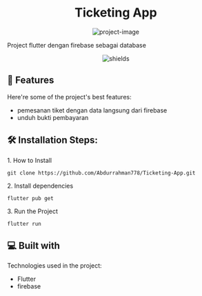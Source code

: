 <h1 align="center" id="title">Ticketing App</h1>

<p align="center"><img src="https://socialify.git.ci/Abdurrahman778/Ticketing-App/image?issues=1&amp;language=1&amp;name=1&amp;owner=1&amp;pulls=1&amp;stargazers=1&amp;theme=Light" alt="project-image"></p>

<p id="description">Project flutter dengan firebase sebagai database</p>

<p align="center"><img src="https://img.shields.io/badge/Build_with-Flutter_framework-blue" alt="shields"></p>

  
  
<h2>🧐 Features</h2>

Here're some of the project's best features:

*   pemesanan tiket dengan data langsung dari firebase
*   unduh bukti pembayaran

<h2>🛠️ Installation Steps:</h2>

<p>1. How to Install</p>

```
git clone https://github.com/Abdurrahman778/Ticketing-App.git
```

<p>2. Install dependencies</p>

```
flutter pub get
```

<p>3. Run the Project</p>

```
flutter run
```

  
  
<h2>💻 Built with</h2>

Technologies used in the project:

*   Flutter
*   firebase
